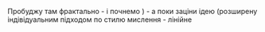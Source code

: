 Пробуджу там фрактально - і почнемо ) - а поки заціни ідею (розширену індівідуальним підходом по стилю мислення - лінійне